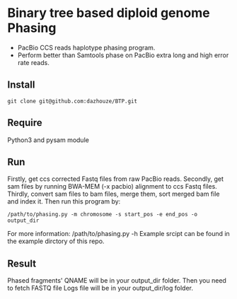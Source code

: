 # Binary tree based diploid genome Phasing

- PacBio CCS reads haplotype phasing program.
- Perform better than Samtools phase on PacBio extra long and high error rate reads.

## Install
```
git clone git@github.com:dazhouze/BTP.git
```

## Require
Python3 and pysam module

## Run
Firstly, get ccs corrected Fastq files from raw PacBio reads.
Secondly, get sam files by running BWA-MEM (-x pacbio) alignment to ccs Fastq files.
Thirdly, convert sam files to bam files, merge them, sort merged bam file and index it.
Then run this program by:
```
/path/to/phasing.py -m chromosome -s start_pos -e end_pos -o output_dir
```
For more information: /path/to/phasing.py -h
Example srcipt can be found in the example dirctory of this repo.

## Result
Phased fragments' QNAME will be in your output_dir folder. Then you need to fetch FASTQ file 
Logs file will be in your output_dir/log folder.
